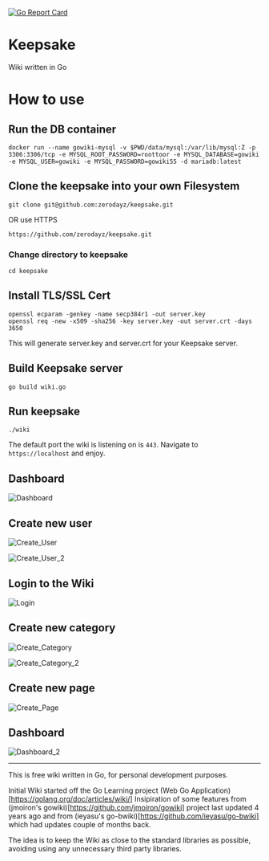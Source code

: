 [![Go Report Card](https://goreportcard.com/badge/github.com/zerodayz/keepsake)](https://goreportcard.com/report/github.com/zerodayz/keepsake)

# Keepsake
Wiki written in Go

# How to use
## Run the DB container
```
docker run --name gowiki-mysql -v $PWD/data/mysql:/var/lib/mysql:Z -p 3306:3306/tcp -e MYSQL_ROOT_PASSWORD=roottoor -e MYSQL_DATABASE=gowiki -e MYSQL_USER=gowiki -e MYSQL_PASSWORD=gowiki55 -d mariadb:latest
```

## Clone the keepsake into your own Filesystem
~~~
git clone git@github.com:zerodayz/keepsake.git
~~~
OR use HTTPS
~~~
https://github.com/zerodayz/keepsake.git
~~~

### Change directory to keepsake
~~~
cd keepsake
~~~

## Install TLS/SSL Cert
~~~
openssl ecparam -genkey -name secp384r1 -out server.key
openssl req -new -x509 -sha256 -key server.key -out server.crt -days 3650
~~~
This will generate server.key and server.crt for your Keepsake server.

## Build Keepsake server
~~~
go build wiki.go
~~~

## Run keepsake
~~~
./wiki
~~~

The default port the wiki is listening on is `443`.
Navigate to `https://localhost` and enjoy.

## Dashboard
![Dashboard](screenshots/Dashboard.jpg)

## Create new user
![Create_User](screenshots/Create_User.jpg)

![Create_User_2](screenshots/Create_User_2.jpg)

## Login to the Wiki
![Login](screenshots/Login.jpg)

## Create new category
![Create_Category](screenshots/Create_Category.jpg)

![Create_Category_2](screenshots/Create_Category_2.jpg)

## Create new page
![Create_Page](screenshots/Create_Page.jpg)

## Dashboard
![Dashboard_2](screenshots/Dashboard_2.jpg)


---
This is free wiki written in Go, for personal development purposes. 

Initial Wiki started off the Go Learning project (Web Go Application)[https://golang.org/doc/articles/wiki/]
Insipiration of some features from (jmoiron's gowiki)[https://github.com/jmoiron/gowiki] project last updated 4 years ago and from (ieyasu's go-bwiki)[https://github.com/ieyasu/go-bwiki] which had updates couple of months back.

The idea is to keep the Wiki as close to the standard libraries as possible, avoiding using any unnecessary third party libraries.

